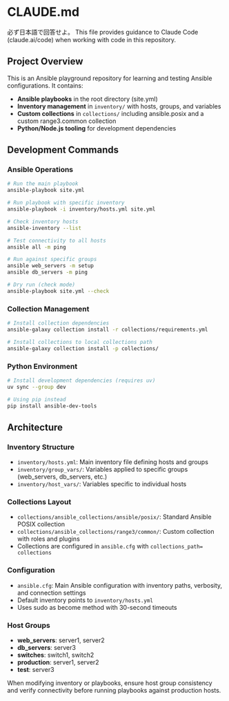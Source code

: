 # CLAUDE.md

必ず日本語で回答せよ。
This file provides guidance to Claude Code (claude.ai/code) when working with code in this repository.

## Project Overview

This is an Ansible playground repository for learning and testing Ansible configurations. It contains:

- **Ansible playbooks** in the root directory (site.yml)
- **Inventory management** in `inventory/` with hosts, groups, and variables
- **Custom collections** in `collections/` including ansible.posix and a custom range3.common collection
- **Python/Node.js tooling** for development dependencies

## Development Commands

### Ansible Operations
```bash
# Run the main playbook
ansible-playbook site.yml

# Run playbook with specific inventory
ansible-playbook -i inventory/hosts.yml site.yml

# Check inventory hosts
ansible-inventory --list

# Test connectivity to all hosts
ansible all -m ping

# Run against specific groups
ansible web_servers -m setup
ansible db_servers -m ping

# Dry run (check mode)
ansible-playbook site.yml --check
```

### Collection Management
```bash
# Install collection dependencies
ansible-galaxy collection install -r collections/requirements.yml

# Install collections to local collections path
ansible-galaxy collection install -p collections/
```

### Python Environment
```bash
# Install development dependencies (requires uv)
uv sync --group dev

# Using pip instead
pip install ansible-dev-tools
```

## Architecture

### Inventory Structure
- `inventory/hosts.yml`: Main inventory file defining hosts and groups
- `inventory/group_vars/`: Variables applied to specific groups (web_servers, db_servers, etc.)
- `inventory/host_vars/`: Variables specific to individual hosts

### Collections Layout
- `collections/ansible_collections/ansible/posix/`: Standard Ansible POSIX collection
- `collections/ansible_collections/range3/common/`: Custom collection with roles and plugins
- Collections are configured in `ansible.cfg` with `collections_path= collections`

### Configuration
- `ansible.cfg`: Main Ansible configuration with inventory paths, verbosity, and connection settings
- Default inventory points to `inventory/hosts.yml`
- Uses sudo as become method with 30-second timeouts

### Host Groups
- **web_servers**: server1, server2
- **db_servers**: server3  
- **switches**: switch1, switch2
- **production**: server1, server2
- **test**: server3

When modifying inventory or playbooks, ensure host group consistency and verify connectivity before running playbooks against production hosts.
